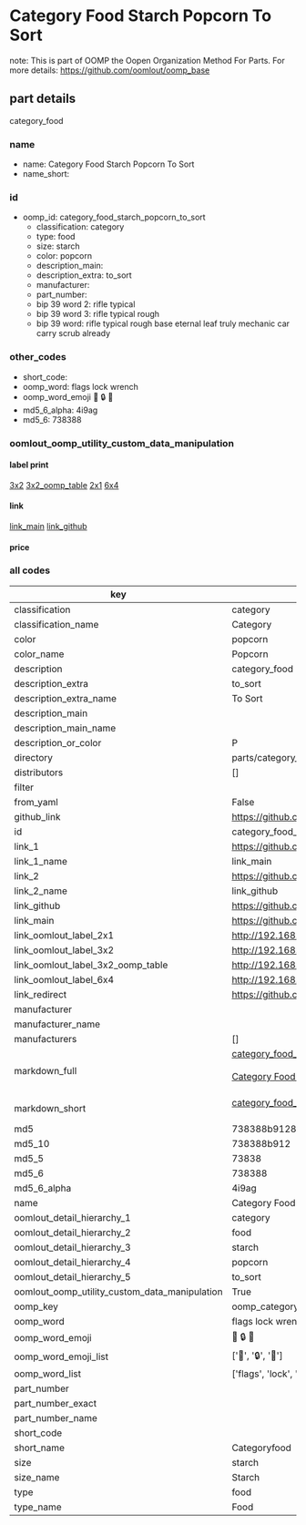 # Category Food Starch Popcorn To Sort  

note: This is part of OOMP the Oopen Organization Method For Parts. For more details: https://github.com/oomlout/oomp_base

##  part details
  



category_food



### name
* name: Category Food Starch Popcorn To Sort
* name_short: 
### id
* oomp_id: category_food_starch_popcorn_to_sort
  * classification: category
  * type: food
  * size: starch
  * color: popcorn
  * description_main: 
  * description_extra: to_sort
  * manufacturer: 
  * part_number: 
  * bip 39 word 2: rifle typical
  * bip 39 word 3: rifle typical rough
  * bip 39 word: rifle typical rough base eternal leaf truly mechanic car carry scrub already

### other_codes
* short_code: 
* oomp_word: flags lock wrench
* oomp_word_emoji :flags: :lock: :wrench:
* md5_6_alpha: 4i9ag
* md5_6: 738388






### oomlout_oomp_utility_custom_data_manipulation
#### label print
[3x2](http://192.168.1.245:1112/?label=oomp%204i9ag)
[3x2_oomp_table](http://192.168.1.108:1112/?label=oomp%204i9ag)
[2x1](http://192.168.1.242:1112/?label=oomp%204i9ag)
[6x4](http://192.168.1.55:1112/?label=oomp%204i9ag)    

#### link

[link_main](https://github.com/oomlout/oomlout_oomp_version_1_messy/tree/main/parts/category_food_starch_popcorn_to_sort) [link_github](https://github.com/oomlout/oomlout_oomp_version_1_messy/tree/main/parts/category_food_starch_popcorn_to_sort)                             

#### price







### all codes 
| key | value |  
| --- | --- |  
| classification | category |  
| classification_name | Category |  
| color | popcorn |  
| color_name | Popcorn |  
| description | category_food |  
| description_extra | to_sort |  
| description_extra_name | To Sort |  
| description_main |  |  
| description_main_name |  |  
| description_or_color | P  |  
| directory | parts/category_food_starch_popcorn_to_sort |  
| distributors | [] |  
| filter |  |  
| from_yaml | False |  
| github_link | https://github.com/oomlout/oomlout_oomp_part_src/tree/main/parts/category_food_starch_popcorn_to_sort |  
| id | category_food_starch_popcorn_to_sort |  
| link_1 | https://github.com/oomlout/oomlout_oomp_version_1_messy/tree/main/parts/category_food_starch_popcorn_to_sort |  
| link_1_name | link_main |  
| link_2 | https://github.com/oomlout/oomlout_oomp_version_1_messy/tree/main/parts/category_food_starch_popcorn_to_sort |  
| link_2_name | link_github |  
| link_github | https://github.com/oomlout/oomlout_oomp_version_1_messy/tree/main/parts/category_food_starch_popcorn_to_sort |  
| link_main | https://github.com/oomlout/oomlout_oomp_version_1_messy/tree/main/parts/category_food_starch_popcorn_to_sort |  
| link_oomlout_label_2x1 | http://192.168.1.242:1112/?label=oomp%204i9ag |  
| link_oomlout_label_3x2 | http://192.168.1.245:1112/?label=oomp%204i9ag |  
| link_oomlout_label_3x2_oomp_table | http://192.168.1.108:1112/?label=oomp%204i9ag |  
| link_oomlout_label_6x4 | http://192.168.1.55:1112/?label=oomp%204i9ag |  
| link_redirect | https://github.com/oomlout/oomlout_oomp_version_1_messy/tree/main/parts/category_food_starch_popcorn_to_sort |  
| manufacturer |  |  
| manufacturer_name |  |  
| manufacturers | [] |  
| markdown_full | [category_food_starch_popcorn_to_sort](none)<br>[](none)<br>[Category Food Starch Popcorn To Sort](none)<br><br> |  
| markdown_short | [category_food_starch_popcorn_to_sort](none)<br><br> |  
| md5 | 738388b9128a3d2dfaa6c12f78bafdcd |  
| md5_10 | 738388b912 |  
| md5_5 | 73838 |  
| md5_6 | 738388 |  
| md5_6_alpha | 4i9ag |  
| name | Category Food Starch Popcorn To Sort |  
| oomlout_detail_hierarchy_1 | category |  
| oomlout_detail_hierarchy_2 | food |  
| oomlout_detail_hierarchy_3 | starch |  
| oomlout_detail_hierarchy_4 | popcorn |  
| oomlout_detail_hierarchy_5 | to_sort |  
| oomlout_oomp_utility_custom_data_manipulation | True |  
| oomp_key | oomp_category_food_starch_popcorn_to_sort |  
| oomp_word | flags lock wrench |  
| oomp_word_emoji | :flags: :lock: :wrench: |  
| oomp_word_emoji_list | [':flags:', ':lock:', ':wrench:'] |  
| oomp_word_list | ['flags', 'lock', 'wrench'] |  
| part_number |  |  
| part_number_exact |  |  
| part_number_name |  |  
| short_code |  |  
| short_name | Categoryfood |  
| size | starch |  
| size_name | Starch |  
| type | food |  
| type_name | Food |  
